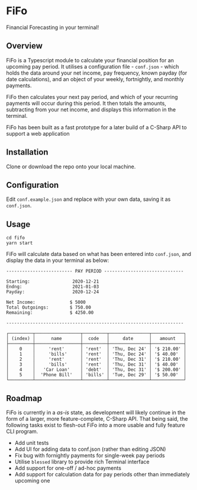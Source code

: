 # FiFo

Financial Forecasting in your terminal!

## Overview

FiFo is a Typescript module to calculate your financial position for an upcoming pay period. It utilises a configuration file - `conf.json` - which holds the data around your net income, pay frequency, known payday (for date calculations), and an object of your weekly, fortnightly, and monthly payments.

FiFo then calculates your next pay period, and which of your recurring payments will occur during this period. It then totals the amounts, subtracting from your net income, and displays this information in the terminal.

FiFo has been built as a fast prototype for a later build of a C-Sharp API to support a web application

## Installation

Clone or download the repo onto your local machine.

## Configuration

Edit `conf.example.json` and replace with your own data, saving it as `conf.json`.

## Usage

```
cd fifo
yarn start
```

FiFo will calculate data based on what has been entered into `conf.json`, and display the data in your terminal as below:

```
------------------------- PAY PERIOD ------------------------------

Starting:                2020-12-21
Endng:                   2021-01-03
Payday:                  2020-12-24

Net Income:             $ 5000
Total Outgoings:        $ 750.00
Remaining:              $ 4250.00

-------------------------------------------------------------------

┌─────────┬─────────────────┬─────────┬───────────────┬────────────┐
│ (index) │      name       │  code   │     date      │   amount   │
├─────────┼─────────────────┼─────────┼───────────────┼────────────┤
│    0    │     'rent'      │ 'rent'  │ 'Thu, Dec 24' │ '$ 210.00' │
│    1    │     'bills'     │ 'rent'  │ 'Thu, Dec 24' │ '$ 40.00'  │
│    2    │     'rent'      │ 'rent'  │ 'Thu, Dec 31' │ '$ 210.00' │
│    3    │     'bills'     │ 'rent'  │ 'Thu, Dec 31' │ '$ 40.00'  │
│    4    │   'Car Loan'    │ 'debt'  │ 'Thu, Dec 31' │ '$ 200.00' │
│    5    │  'Phone Bill'   │ 'bills' │ 'Tue, Dec 29' │ '$ 50.00'  │
└─────────┴─────────────────┴─────────┴───────────────┴────────────┘
```

## Roadmap

FiFo is currently in a _as-is_ state, as development will likely continue in the form of a larger, more feature-complete, C-Sharp API. That being said, the following tasks exist to flesh-out FiFo into a more usable and fully feature CLI program.

- Add unit tests
- Add UI for adding data to conf.json (rather than editing JSON)
- Fix bug with fornightly payments for single-week pay periods
- Utilise `blessed` library to provide rich Terminal interface
- Add support for one-off / ad-hoc payments
- Add support for calculation data for pay periods other than immediately upcoming one
